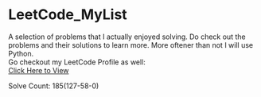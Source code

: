 # LeetCode_MyList
A selection of problems that I actually enjoyed solving. Do check out the problems and their solutions to learn more.
More oftener than not I will use Python.
<br>
Go checkout my LeetCode Profile as well:
<br>
<a href="https://leetcode.com/user9927Mm/">Click Here to View</a>

Solve Count: 185(127-58-0)
